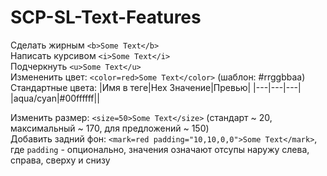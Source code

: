 # SCP-SL-Text-Features
Сделать жирным ```<b>Some Text</b>```\
Написать курсивом ```<i>Some Text</i>```\
Подчеркнуть ```<u>Some Text</u>```\
Измененить цвет: ```<color=red>Some Text</color>``` (шаблон: #rrggbbaa)\
Стандартные цвета:
|Имя в теге|Hex Значение|Превью|
|---|---|---|
|aqua/cyan|#00ffffff||

Изменить размер: ```<size=50>Some Text</size>``` (стандарт ~ 20, максимальный ~ 170, для предложений ~ 150)\
Добавить задний фон: ```<mark=red padding="10,10,0,0">Some Text</mark>```, где ```padding``` - опционально, значения означают отсупы наружу слева, справа, сверху и снизу

